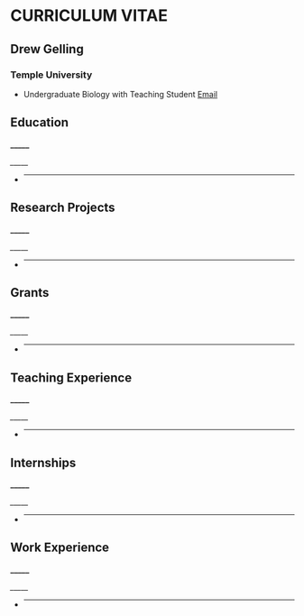 # **CURRICULUM VITAE**
## **Drew Gelling**
### **Temple University**
- Undergraduate Biology with Teaching Student
[Email](mailto:drew.gelling@temple.edu)



## Education
**_____** 

*_____*
-	_____


## Research Projects
**_____** 

*_____*
-	_____


## Grants
**_____** 

*_____*
-	_____


## Teaching Experience
**_____** 

*_____*
-	_____


## Internships																								
**_____** 

*_____*
-	_____


## Work Experience																			
**_____** 

*_____*
-	_____



